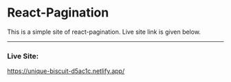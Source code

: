 # React-Pagination
This is a simple site of react-pagination. Live site link is given below.
***
### Live Site:
https://unique-biscuit-d5ac1c.netlify.app/

